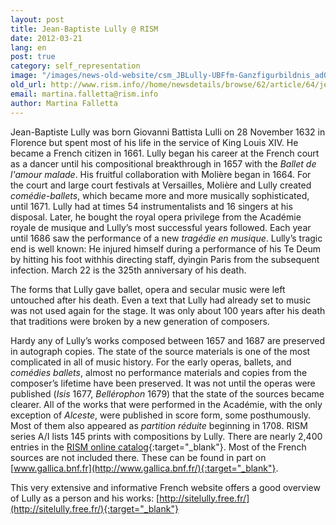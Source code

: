 ```yaml
---
layout: post
title: Jean-Baptiste Lully @ RISM
date: 2012-03-21
lang: en
post: true
category: self_representation
image: "/images/news-old-website/csm_JBLully-UBFfm-Ganzfigurbildnis_ad036c1d0e.jpg"
old_url: http://www.rism.info//home/newsdetails/browse/62/article/64/jean-baptiste-lully-rism.html
email: martina.falletta@rism.info
author: Martina Falletta
---
```


Jean-Baptiste Lully was born Giovanni Battista Lulli on 28 November 1632 in Florence but spent most of his life in the service of King Louis XIV. He became a French citizen in 1661. Lully began his career at the French court as a dancer until his compositional breakthrough in 1657 with the _Ballet de l'amour malade_. His fruitful collaboration with Molière began in 1664. For the court and large court festivals at Versailles, Molière and Lully created _comédie-ballets_, which became more and more musically sophisticated, until 1671. Lully had at times 54 instrumentalists and 16 singers at his disposal. Later, he bought the royal opera privilege from the Académie royale de musique and Lully’s most successful years followed. Each year until 1686 saw the performance of a new _tragédie en musique_. Lully’s tragic end is well known: He injured himself during a performance of his Te Deum by hitting his foot withhis directing staff, dyingin Paris from the subsequent infection. March 22 is the 325th anniversary of his death.

The forms that Lully gave ballet, opera and secular music were left untouched after his death. Even a text that Lully had already set to music was not used again for the stage. It was only about 100 years after his death that traditions were broken by a new generation of composers.

Hardy any of Lully’s works composed between 1657 and 1687 are preserved in autograph copies. The state of the source materials is one of the most complicated in all of music history. For the early operas, ballets, and _comédies ballets_, almost no performance materials and copies from the composer’s lifetime have been preserved. It was not until the operas were published (_Isis_ 1677, _Bellérophon_ 1679) that the state of the sources became clearer. All of the works that were performed in the Académie, with the only exception of _Alceste_, were published in score form, some posthumously. Most of them also appeared as _partition réduite_ beginning in 1708. RISM series A/I lists 145 prints with compositions by Lully. There are nearly 2,400 entries in the [RISM online catalog](https://opac.rism.info/search?View=rism&author=Jean+Baptiste+Lully){:target="_blank"}. Most of the French sources are not included there. These can be found in part on [www.gallica.bnf.fr](http://www.gallica.bnf.fr/){:target="_blank"}.

This very extensive and informative French website offers a good overview of Lully as a person and his works: [http://sitelully.free.fr/](http://sitelully.free.fr/){:target="_blank"}